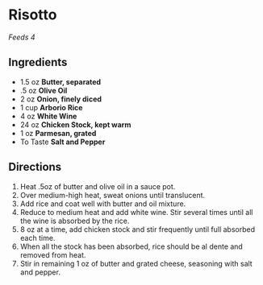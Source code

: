 # Risotto

*Feeds 4*

## Ingredients

- 1.5 oz **Butter, separated**
- .5 oz **Olive Oil**
- 2 oz **Onion, finely diced**
- 1 cup **Arborio Rice**
- 4 oz **White Wine**
- 24 oz **Chicken Stock, kept warm**
- 1 oz **Parmesan, grated**
- To Taste **Salt and Pepper**

## Directions

1. Heat .5oz of butter and olive oil in a sauce pot.
2. Over medium-high heat, sweat onions until translucent.
3. Add rice and coat well with butter and oil mixture.
4. Reduce to medium heat and add white wine. Stir several times until all the wine is absorbed by the rice.
5. 8 oz at a time, add chicken stock and stir frequently until full absorbed each time.
6. When all the stock has been absorbed, rice should be al dente and removed from heat.
7. Stir in remaining 1 oz of butter and grated cheese, seasoning with salt and pepper.
